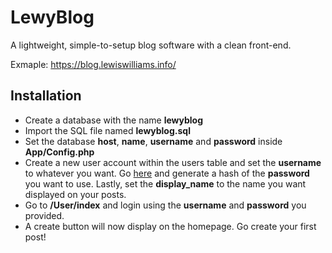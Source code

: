 # LewyBlog

A lightweight, simple-to-setup blog software with a clean front-end.

Exmaple: https://blog.lewiswilliams.info/

## Installation

- Create a database with the name **lewyblog**
- Import the SQL file named **lewyblog.sql**
- Set the database **host**, **name**, **username** and **password** inside **App/Config.php**
- Create a new user account within the users table and set the **username** to whatever you want. Go [here](http://www.passwordtool.hu/php5-password-hash-generator) and generate a hash of the **password** you want to use. Lastly, set the **display_name** to the name you want displayed on your posts.
- Go to **/User/index** and login using the **username** and **password** you provided.
- A create button will now display on the homepage. Go create your first post!
